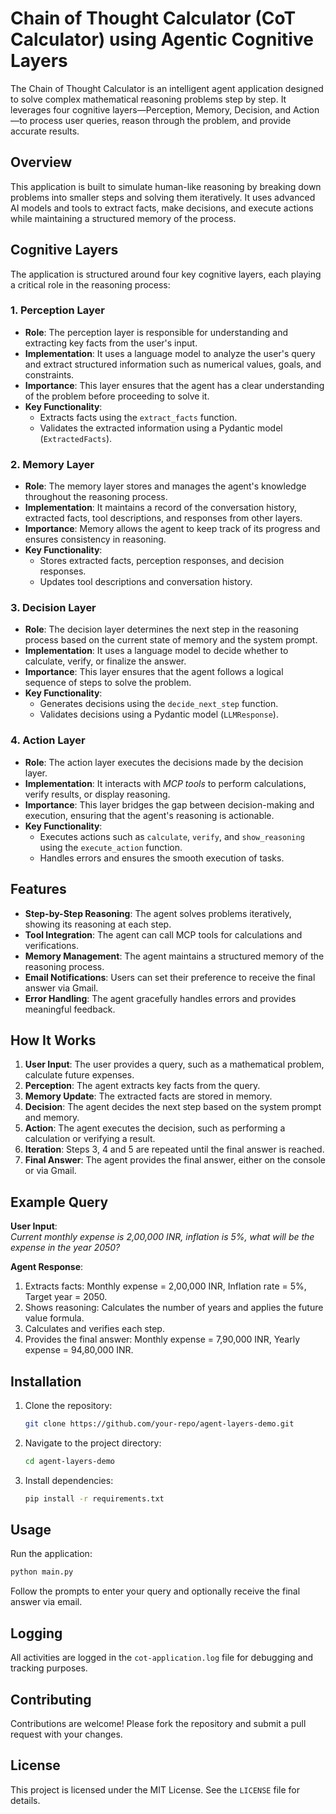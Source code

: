 # Chain of Thought Calculator (CoT Calculator) using Agentic Cognitive Layers

The Chain of Thought Calculator is an intelligent agent application designed to solve complex mathematical reasoning problems step by step. It leverages four cognitive layers—Perception, Memory, Decision, and Action—to process user queries, reason through the problem, and provide accurate results.

## Overview

This application is built to simulate human-like reasoning by breaking down problems into smaller steps and solving them iteratively. It uses advanced AI models and tools to extract facts, make decisions, and execute actions while maintaining a structured memory of the process.

## Cognitive Layers

The application is structured around four key cognitive layers, each playing a critical role in the reasoning process:

### 1. Perception Layer
- **Role**: The perception layer is responsible for understanding and extracting key facts from the user's input.
- **Implementation**: It uses a language model to analyze the user's query and extract structured information such as numerical values, goals, and constraints.
- **Importance**: This layer ensures that the agent has a clear understanding of the problem before proceeding to solve it.
- **Key Functionality**:
  - Extracts facts using the `extract_facts` function.
  - Validates the extracted information using a Pydantic model (`ExtractedFacts`).

### 2. Memory Layer
- **Role**: The memory layer stores and manages the agent's knowledge throughout the reasoning process.
- **Implementation**: It maintains a record of the conversation history, extracted facts, tool descriptions, and responses from other layers.
- **Importance**: Memory allows the agent to keep track of its progress and ensures consistency in reasoning.
- **Key Functionality**:
  - Stores extracted facts, perception responses, and decision responses.
  - Updates tool descriptions and conversation history.

### 3. Decision Layer
- **Role**: The decision layer determines the next step in the reasoning process based on the current state of memory and the system prompt.
- **Implementation**: It uses a language model to decide whether to calculate, verify, or finalize the answer.
- **Importance**: This layer ensures that the agent follows a logical sequence of steps to solve the problem.
- **Key Functionality**:
  - Generates decisions using the `decide_next_step` function.
  - Validates decisions using a Pydantic model (`LLMResponse`).

### 4. Action Layer
- **Role**: The action layer executes the decisions made by the decision layer.
- **Implementation**: It interacts with *MCP tools* to perform calculations, verify results, or display reasoning.
- **Importance**: This layer bridges the gap between decision-making and execution, ensuring that the agent's reasoning is actionable.
- **Key Functionality**:
  - Executes actions such as `calculate`, `verify`, and `show_reasoning` using the `execute_action` function.
  - Handles errors and ensures the smooth execution of tasks.

## Features

- **Step-by-Step Reasoning**: The agent solves problems iteratively, showing its reasoning at each step.
- **Tool Integration**: The agent can call MCP tools for calculations and verifications.
- **Memory Management**: The agent maintains a structured memory of the reasoning process.
- **Email Notifications**: Users can set their preference to receive the final answer via Gmail.
- **Error Handling**: The agent gracefully handles errors and provides meaningful feedback.

## How It Works

1. **User Input**: The user provides a query, such as a mathematical problem, calculate future expenses.
2. **Perception**: The agent extracts key facts from the query.
3. **Memory Update**: The extracted facts are stored in memory.
4. **Decision**: The agent decides the next step based on the system prompt and memory.
5. **Action**: The agent executes the decision, such as performing a calculation or verifying a result.
6. **Iteration**: Steps 3, 4 and 5 are repeated until the final answer is reached.
7. **Final Answer**: The agent provides the final answer, either on the console or via Gmail.

## Example Query

**User Input**:  
_Current monthly expense is 2,00,000 INR, inflation is 5%, what will be the expense in the year 2050?_

**Agent Response**:  
1. Extracts facts: Monthly expense = 2,00,000 INR, Inflation rate = 5%, Target year = 2050.  
2. Shows reasoning: Calculates the number of years and applies the future value formula.  
3. Calculates and verifies each step.  
4. Provides the final answer: Monthly expense = 7,90,000 INR, Yearly expense = 94,80,000 INR.

## Installation

1. Clone the repository:
   ```bash
   git clone https://github.com/your-repo/agent-layers-demo.git
   ```
2. Navigate to the project directory:
   ```bash
   cd agent-layers-demo
   ```
3. Install dependencies:
   ```bash
   pip install -r requirements.txt
   ```

## Usage

Run the application:
```bash
python main.py
```

Follow the prompts to enter your query and optionally receive the final answer via email.

## Logging

All activities are logged in the `cot-application.log` file for debugging and tracking purposes.

## Contributing

Contributions are welcome! Please fork the repository and submit a pull request with your changes.

## License

This project is licensed under the MIT License. See the `LICENSE` file for details.
